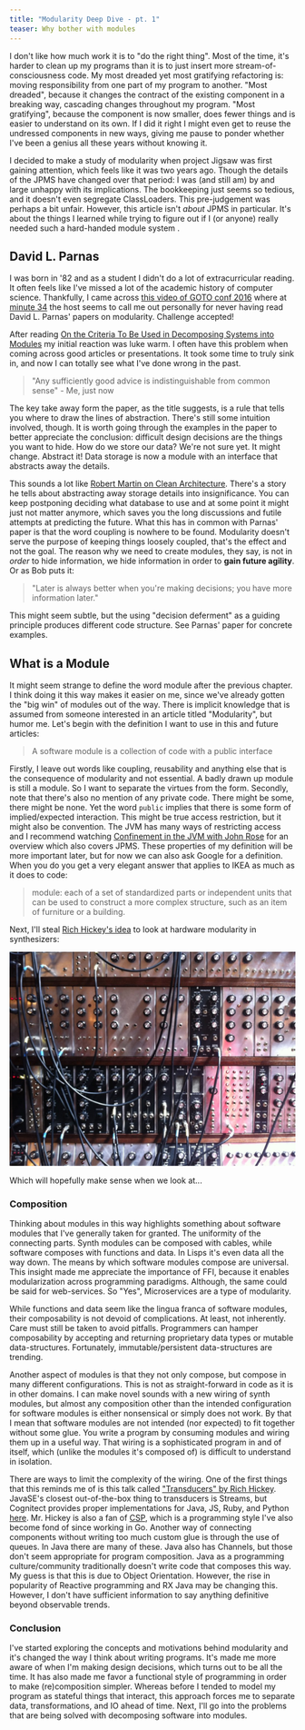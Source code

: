 ```yaml
---
title: "Modularity Deep Dive - pt. 1"
teaser: Why bother with modules
---
```



I don't like how much work it is to "do the right thing". Most of the time, it's harder to clean up my programs than it is to just insert more stream-of-consciousness code. My most dreaded yet most gratifying refactoring is: moving responsibility from one part of my program to another. "Most dreaded", because it changes the contract of the existing component in a breaking way, cascading changes throughout my program. "Most gratifying", because the component is now smaller, does fewer things and is easier to understand on its own. If I did it right I might even get to reuse the undressed components in new ways, giving me pause to ponder whether I've been a genius all these years without knowing it.
 
 I decided to make a study of modularity when project Jigsaw was first gaining attention, which feels like it was two years ago. Though the details of the JPMS have changed over that period: I was (and still am) by and large unhappy with its implications. The bookkeeping just seems so tedious, and it doesn't even segregate ClassLoaders. This pre-judgement was perhaps a bit unfair. However, this article isn't *about* JPMS in particular. It's about the things I learned while trying to figure out if I (or anyone) really needed such a hard-handed module system .
 
 ## David L. Parnas
 I was born in '82 and as a student I didn't do a lot of extracurricular reading. It often feels like I've missed a lot of the academic history of computer science. Thankfully, I came across [this video of GOTO conf 2016](https://www.youtube.com/watch?v=r18BaOHRpE8) where at [minute 34](https://youtu.be/r18BaOHRpE8?t=34m43s) the host seems to call me out personally for never having read David L. Parnas' papers on modularity. Challenge accepted!
  
  After reading [On the Criteria To Be Used in Decomposing Systems into Modules](https://www.cs.umd.edu/class/spring2003/cmsc838p/Design/criteria.pdf) my initial reaction was luke warm. I often have this problem when coming across good articles or presentations. It took some time to truly sink in, and now I can totally see what I've done wrong in the past.
   
   > "Any sufficiently good advice is indistinguishable from common sense" - Me, just now

The key take away form the paper, as the title suggests, is a rule that tells you where to draw the lines of abstraction. There's still some intuition involved, though. It is worth going through the examples in the paper to better appreciate the conclusion: difficult design decisions are the things you want to hide. How do we store our data? We're not sure yet. It might change. Abstract it! Data storage is now a module with an interface that abstracts away the details.

This sounds a lot like [Robert Martin on Clean Architecture](https://youtu.be/Nsjsiz2A9mg?t=56m31s). There's a story he tells about abstracting away storage details into insignificance. You can keep postponing deciding what database to use and at some point it might just not matter anymore, which saves you the long discussions and futile attempts at predicting the future. What this has in common with Parnas' paper is that the word coupling is nowhere to be found. Modularity doesn't serve the purpose of keeping things loosely coupled, that's the effect and not the goal. The reason why we need to create modules, they say, is not in *order* to hide information, we hide information in order to **gain future agility**. Or as Bob puts it: 

> "Later is always better when you're making decisions; you have more information later." 

This might seem subtle, but the using "decision deferment" as a guiding principle produces different code structure. See Parnas' paper for concrete examples.

## What is a Module
It might seem strange to define the word module after the previous chapter. I think doing it this way makes it easier on me, since we've already gotten the "big win" of modules out of the way. There is implicit knowledge that is assumed from someone interested in an article titled "Modularity", but humor me. Let's begin with the definition I want to use in this and future articles:

> A software module is a collection of code with a public interface

Firstly, I leave out words like coupling, reusability and anything else that is the consequence of modularity and not essential. A badly drawn up module is still a module. So I want to separate the virtues from the form. Secondly, note that there's also no mention of any private code. There might be some, there might be none. Yet the word `public` implies that there is some form of implied/expected interaction. This might be true access restriction, but it might also be convention. The JVM has many ways of restricting access and I recommend watching [Confinement in the JVM with John Rose](https://www.youtube.com/watch?v=VPF8DLnDgE4) for an overview which also covers JPMS. These properties of my definition will be more important later, but for now we can also ask Google for a definition. When you do you get a very elegant answer that applies to IKEA as much as it does to code:

> module: each of a set of standardized parts or independent units that can be used to construct a more complex structure, such as an item of furniture or a building.

Next, I'll steal [Rich Hickey's idea](https://www.infoq.com/presentations/Design-Composition-Performance) to look at hardware modularity in synthesizers:

<img src="/images/Modular_synth_2,_Conway_Hall,_2011-06-18.jpg" style="max-width: 100%"/>

Which will hopefully make sense when we look at...

### Composition
Thinking about modules in this way highlights something about software modules that I've generally taken for granted. The uniformity of the connecting parts. Synth modules can be composed with cables, while software composes with functions and data. In Lisps it's even data all the way down. The means by which software modules compose are universal. This insight made me appreciate the importance of FFI, because it enables modularization across programming paradigms. Although, the same could be said for web-services. So "Yes", Microservices are a type of modularity. 

While functions and data seem like the lingua franca of software modules, their composability is not devoid of complications. At least, not inherently. Care must still be taken to avoid pitfalls. Programmers can hamper composability by accepting and returning proprietary data types or mutable data-structures. Fortunately, immutable/persistent data-structures are trending. 


Another aspect of modules is that they not only compose, but compose in many different configurations. This is not as straight-forward in code as it is in other domains. I can make novel sounds with a new wiring of synth modules, but almost any composition other than the intended configuration for software modules is either nonsensical or simply does not work. By that I mean that software modules are not intended (nor expected) to fit together without some glue. You write a program by consuming modules and wiring them up in a useful way. That wiring is a sophisticated program in and of itself, which (unlike the modules it's composed of) is difficult to understand in isolation.

There are ways to limit the complexity of the wiring. One of the first things that this reminds me of is this talk called ["Transducers" by Rich Hickey](https://www.youtube.com/watch?v=6mTbuzafcII). JavaSE's closest out-of-the-box thing to transducers is Streams, but Cognitect provides proper implementations for Java, JS, Ruby, and Python [here](https://github.com/cognitect-labs?utf8=%E2%9C%93&q=transducers&type=&language=). Mr. Hickey is also a fan of [CSP](https://en.wikipedia.org/wiki/Communicating_sequential_processes), which is a programming style I've also become fond of since working in Go. Another way of connecting components without writing too much custom glue is through the use of queues. In Java there are many of these. Java also has Channels, but those don't seem appropriate for program composition. Java as a programming culture/community traditionally doesn't write code that composes this way. My guess is that this is due to Object Orientation. However, the rise in popularity of Reactive programming and RX Java may be changing this. However, I don't have sufficient information to say anything definitive beyond observable trends.

### Conclusion
I've started exploring the concepts and motivations behind modularity and it's changed the way I think about writing programs. It's made me more aware of when I'm making design decisions, which turns out to be all the time. It has also made me favor a functional style of programming in order to make (re)composition simpler. Whereas before I tended to model my program as stateful things that interact, this approach forces me to separate data, transformations, and IO ahead of time. Next, I'll go into the problems that are being solved with decomposing software into modules.
